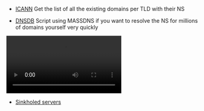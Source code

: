 - [ICANN](ICANN/Get_all_the_domains_with_NS.md) Get the list of all the existing domains per TLD with their NS

- [DNSDB](TOP1M_DB_script) Script using MASSDNS if you want to resolve the NS for millions of domains yourself very quickly

![DNSDB](TOP1M_DB_script/DNSDB.mp4)

- [Sinkholed servers](Domains/TOP1M_DB_script)
